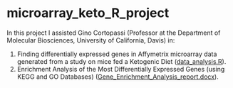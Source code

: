 # microarray_keto_R_project
In this project I assisted Gino Cortopassi (Professor at the Department of Molecular Biosciences, University of California, Davis) in: 
1. Finding differentially expressed genes in Affymetrix microarray data generated from a study on mice fed a Ketogenic Diet ([data_analysis.R](https://github.com/FawziYassine/microarray_keto_R_project/blob/master/data_analysis.R)).
2. Enrichment Analysis of the Most Differentially Expressed Genes
(using KEGG and GO Databases) ([Gene_Enrichment_Analysis_report.docx](https://github.com/FawziYassine/microarray_keto_R_project/blob/master/Gene_Enrichment_Analysis_report.docx)).
